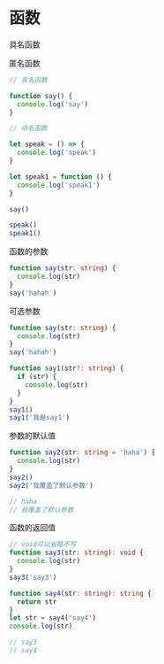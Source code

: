 # 函数



具名函数

匿名函数

```typescript
// 具名函数

function say() {
  console.log('say')
}

// 命名函数

let speak = () => {
  console.log('speak')
}

let speak1 = function () {
  console.log('speak1')
}

say()

speak()
speak1()
```



函数的参数

```typescript
function say(str: string) {
  console.log(str)
}
say('hahah')

```



可选参数

```typescript
function say(str: string) {
  console.log(str)
}
say('hahah')

function say1(str?: string) {
  if (str) {
    console.log(str)
  }
}
say1()
say1('我是say1')

```



参数的默认值



```typescript
function say2(str: string = 'haha') {
  console.log(str)
}
say2()
say2('我覆盖了默认参数')

// haha
// 我覆盖了默认参数

```



函数的返回值

```typescript
// void可以省略不写
function say3(str: string): void {
  console.log(str)
}
say3('say3')

function say4(str: string): string {
  return str
}
let str = say4('say4')
console.log(str)

// say3
// say4
```

